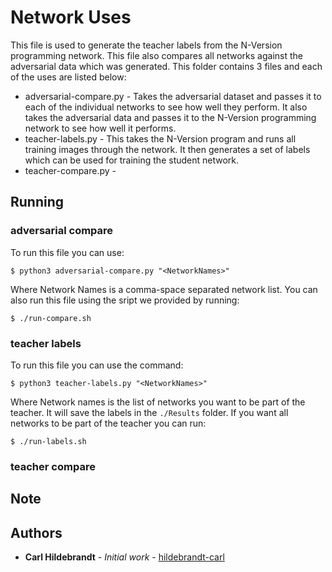 # Network Uses

This file is used to generate the teacher labels from the N-Version programming network. This file also compares all networks against the adversarial data which was generated. This folder contains 3 files and each of the uses are listed below:

* adversarial-compare.py - Takes the adversarial dataset and passes it to each of the individual networks to see how well they perform. It also takes the adversarial data and passes it to the N-Version programming network to see how well it performs.
* teacher-labels.py - This takes the N-Version program and runs all training images through the network. It then generates a set of labels which can be used for training the student network.
* teacher-compare.py -


## Running

### adversarial compare

To run this file you can use:

```
$ python3 adversarial-compare.py "<NetworkNames>"
```

Where Network Names is a comma-space separated network list. You can also run this file using the sript we provided by running:

```
$ ./run-compare.sh
```

### teacher labels

To run this file you can use the command:

```
$ python3 teacher-labels.py "<NetworkNames>"
```

Where Network names is the list of networks you want to be part of the teacher. It will save the labels in the `./Results` folder. If you want all networks to be part of the teacher you can run:

```
$ ./run-labels.sh
```

### teacher compare



## Note



## Authors

* **Carl Hildebrandt** - *Initial work* - [hildebrandt-carl](https://github.com/hildebrandt-carl)
